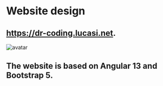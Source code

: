 # Website design
## https://dr-coding.lucasi.net. 
![avatar](https://dr-coding.lucasi.net/favicon.ico)
## The website is based on Angular 13 and Bootstrap 5.